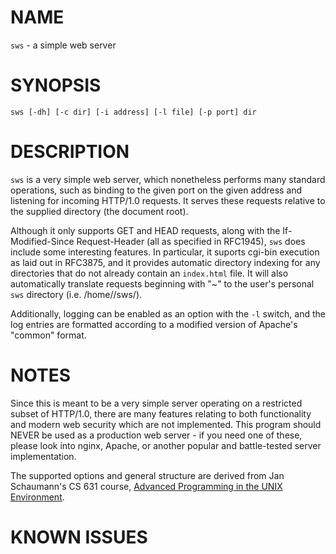 # NAME

`sws` - a simple web server

# SYNOPSIS

`sws [-dh] [-c dir] [-i address] [-l file] [-p port] dir`

# DESCRIPTION

`sws` is a very simple web server, which nonetheless performs many standard operations, such as binding to the given port on the given address and listening for incoming HTTP/1.0 requests. It serves these requests relative to the supplied directory (the document root). 

Although it only supports GET and HEAD requests, along with the If-Modified-Since Request-Header (all as specified in RFC1945), `sws` does include some interesting features. In particular, it suports cgi-bin execution as laid out in RFC3875, and it provides automatic directory indexing for any directories that do not already contain an `index.html` file. It will also automatically translate requests beginning with "~" to the user's personal `sws` directory (i.e. /home/<user>/sws/).

Additionally, logging can be enabled as an option with the `-l` switch, and the log entries are formatted according to a modified version of Apache's "common" format.

# NOTES

Since this is meant to be a very simple server operating on a restricted subset of HTTP/1.0, there are many features relating to both functionality and modern web security which are not implemented. This program should NEVER be used as a production web server - if you need one of these, please look into nginx, Apache, or another popular and battle-tested server implementation.

The supported options and general structure are derived from Jan Schaumann's
CS 631 course, [Advanced Programming in the UNIX Environment](https://stevens.netmeister.org/631/).

# KNOWN ISSUES
